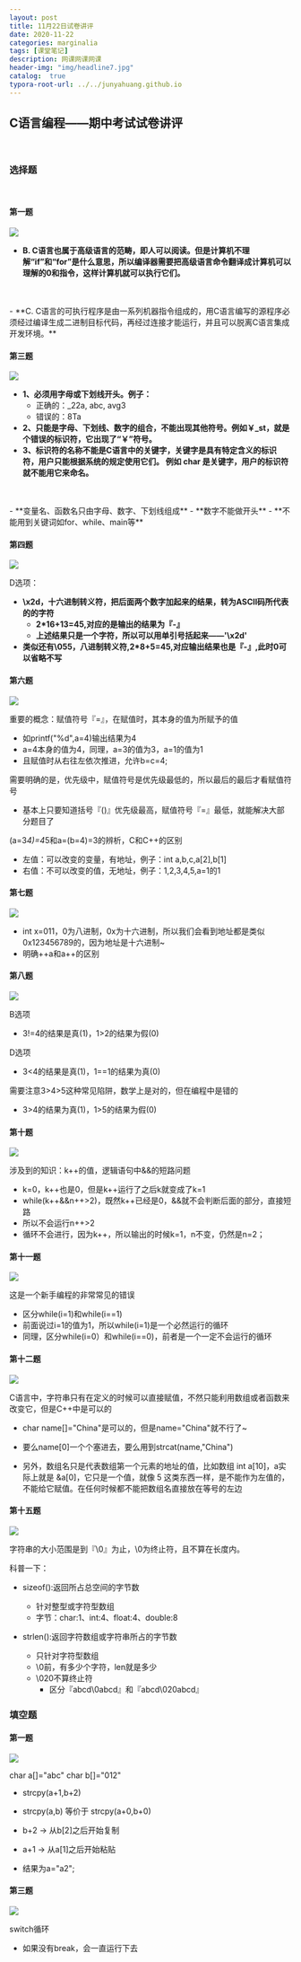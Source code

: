 ```yaml
---
layout: post
title: 11月22日试卷讲评
date: 2020-11-22
categories: marginalia
tags: [课堂笔记]
description: 网课网课网课
header-img: "img/headline7.jpg"
catalog:  true
typora-root-url: ../../junyahuang.github.io
---
```



## C语言编程——期中考试试卷讲评
<br />

### 选择题
<br />

#### 第一题
![](/img-post/2020-11-18-Class_11_18/Questions/1-1.png)

- **B.	C语言也属于高级语言的范畴，即人可以阅读。但是计算机不理解“if”和“for”是什么意思，所以编译器需要把高级语言命令翻译成计算机可以理解的0和指令，这样计算机就可以执行它们。**
<br />
<br />
- **C. C语言的可执行程序是由一系列机器指令组成的，用C语言编写的源程序必须经过编译生成二进制目标代码，再经过连接才能运行，并且可以脱离C语言集成开发环境。**

#### 第三题
![](/img-post/2020-11-18-Class_11_18/Questions/1-3.png)

- **1、必须用字母或下划线开头。例子：**
	- 正确的：_22a, abc, avg3
	- 错误的：8Ta
- **2、只能是字母、下划线、数字的组合，不能出现其他符号。例如￥_st，就是个错误的标识符，它出现了“￥”符号。**
- **3、标识符的名称不能是C语言中的关键字，关键字是具有特定含义的标识符，用户只能根据系统的规定使用它们。 例如 char 是关键字，用户的标识符就不能用它来命名。**
<br />
<br />
- **变量名、函数名只由字母、数字、下划线组成**
- **数字不能做开头**
- **不能用到关键词如for、while、main等**



#### 第四题
![](/img-post/2020-11-18-Class_11_18/Questions/1-4.png)

D选项：

- **\x2d，十六进制转义符，把后面两个数字加起来的结果，转为ASCII码所代表的的字符**
	- **2*16+13=45,对应的是输出的结果为『-』**
	- **上述结果只是一个字符，所以可以用单引号括起来——'\x2d'**
- **类似还有\055，八进制转义符,2*8+5=45,对应输出结果也是『-』,此时0可以省略不写**

#### 第六题
![](/img-post/2020-11-18-Class_11_18/Questions/1-6.png)

重要的概念：赋值符号『=』，在赋值时，其本身的值为所赋予的值
	
- 如printf("%d",a=4)输出结果为4
- a=4本身的值为4，同理，a=3的值为3，a=1的值为1
- 且赋值时从右往左依次推进，允许b=c=4;
	

需要明确的是，优先级中，赋值符号是优先级最低的，所以最后的最后才看赋值符号
	
- 基本上只要知道括号『()』优先级最高，赋值符号『=』最低，就能解决大部分题目了

(a=3*4)=4*5和a=(b=4)=3的辨析，C和C++的区别

- 左值：可以改变的变量，有地址，例子：int a,b,c,a[2],b[1]
- 右值：不可以改变的值，无地址，例子：1,2,3,4,5,a=1的1

#### 第七题
![](/img-post/2020-11-18-Class_11_18/Questions/1-7.png)

- int x=011，0为八进制，0x为十六进制，所以我们会看到地址都是类似0x123456789的，因为地址是十六进制~
- 明确++a和a++的区别

#### 第八题
![](/img-post/2020-11-18-Class_11_18/Questions/1-8.png)

B选项

- 3!=4的结果是真(1)，1>2的结果为假(0)

D选项

- 3<4的结果是真(1)，1==1的结果为真(0)

需要注意3>4>5这种常见陷阱，数学上是对的，但在编程中是错的

- 3>4的结果为真(1)，1>5的结果为假(0)

#### 第十题
![](/img-post/2020-11-18-Class_11_18/Questions/1-10.png)


涉及到的知识：k++的值，逻辑语句中&&的短路问题

- k=0，k++也是0，但是k++运行了之后k就变成了k=1
- while(k++&&n++>2)，既然k++已经是0，&&就不会判断后面的部分，直接短路
- 所以不会运行n++>2
- 循环不会进行，因为k++，所以输出的时候k=1，n不变，仍然是n=2；

#### 第十一题
![](/img-post/2020-11-18-Class_11_18/Questions/1-11.png)

这是一个新手编程的非常常见的错误

- 区分while(i=1)和while(i==1)
- 前面说过i=1的值为1，所以while(i=1)是一个必然运行的循环
- 同理，区分while(i=0）和while(i==0)，前者是一个一定不会运行的循环


#### 第十二题
![](/img-post/2020-11-18-Class_11_18/Questions/1-12.png)

C语言中，字符串只有在定义的时候可以直接赋值，不然只能利用数组或者函数来改变它，但是C++中是可以的

-	char name[]="China"是可以的，但是name="China"就不行了~
- 要么name[0]一个个塞进去，要么用到strcat(name,"China")

- 另外，数组名只是代表数组第一个元素的地址的值，比如数组 int a[10]，a实际上就是 &a[0]，它只是一个值，就像 5 这类东西一样，是不能作为左值的，不能给它赋值。在任何时候都不能把数组名直接放在等号的左边


#### 第十五题
![](/img-post/2020-11-18-Class_11_18/Questions/1-15.png)

字符串的大小范围是到『\0』为止，\0为终止符，且不算在长度内。

科普一下：

- sizeof():返回所占总空间的字节数
	- 针对整型或字符型数组
	- 字节：char:1、int:4、float:4、double:8

- strlen():返回字符数组或字符串所占的字节数
	- 只针对字符型数组
	- \0前，有多少个字符，len就是多少
	- \020不算终止符
		- 区分『abcd\0abcd』和『abcd\020abcd』
		
### 填空题

#### 第一题
![](/img-post/2020-11-18-Class_11_18/Questions/2-1.png)

char a[]="abc"
char b[]="012"

- strcpy(a+1,b+2)

- strcpy(a,b) 等价于 strcpy(a+0,b+0)

- b+2 → 从b[2]之后开始复制

- a+1 → 从a[1]之后开始粘贴	

- 结果为a="a2";

#### 第三题
![](/img-post/2020-11-18-Class_11_18/Questions/2-3.png)

switch循环

- 如果没有break，会一直运行下去







